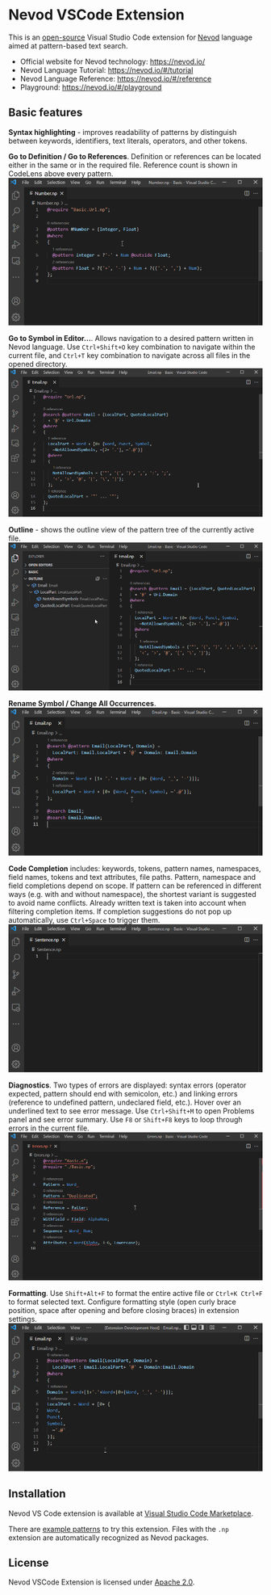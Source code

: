 # Nevod VSCode Extension

This is an [open-source](https://github.com/nezaboodka/nevod-vscode) Visual Studio Code extension for [Nevod](https://github.com/nezaboodka/nevod) language aimed at pattern-based text search. 
- Official website for Nevod technology: https://nevod.io/
- Nevod Language Tutorial: https://nevod.io/#/tutorial
- Nevod Language Reference: https://nevod.io/#/reference
- Playground: https://nevod.io/#/playground

## Basic features

**Syntax highlighting** - improves readability of patterns by distinguish between keywords, identifiers, text literals, operators, and other tokens.

**Go to Definition / Go to References**. Definition or references can be located either in the same or in the required file. Reference count is shown in CodeLens above every pattern.
![screencast](images/definitionAndReferences.gif)

**Go to Symbol in Editor...**. Allows navigation to a desired pattern written in Nevod language. Use `Ctrl+Shift+O` key combination to navigate within the current file, and `Ctrl+T` key combination to navigate across all files in the opened directory.
![screencast](images/symbols.gif)

**Outline** - shows the outline view of the pattern tree of the currently active file.
![screencast](images/outline.gif)

**Rename Symbol / Change All Occurrences**.
![screencast](images/rename.gif)

**Code Completion** includes: keywords, tokens, pattern names, namespaces, field names, tokens and text attributes, file paths. 
  Pattern, namespace and field completions depend on scope. If pattern can be referenced in different ways (e.g. with and without namespace), the shortest variant is suggested to avoid name conflicts. Already written text is taken into account when filtering completion items. If completion suggestions do not pop up automatically, use `Ctrl+Space` to trigger them.
![screencast](images/completion.gif)

**Diagnostics**. Two types of errors are displayed: syntax errors (operator expected, pattern should end with semicolon, etc.) and linking errors (reference to undefined pattern, undeclared field, etc.). Hover over an underlined text to see error message. Use `Ctrl+Shift+M` to open Problems panel and see error summary. Use `F8` or `Shift+F8` keys to loop through errors in the current file.
![screencast](images/errors.gif)

**Formatting**. Use `Shift+Alt+F` to format the entire active file or `Ctrl+K Ctrl+F` to format selected text. Configure formatting style (open curly brace position, space after opening and before closing braces) in extension settings.
![screencast](images/formatting.gif)

## Installation

Nevod VS Code extension is available at [Visual Studio Code Marketplace](https://marketplace.visualstudio.com/items?itemName=nezaboodka.nevod-vscode-extension).

There are [example patterns](source/example/Basic.np) to try this extension. Files with the `.np` extension are automatically recognized as Nevod packages.

## License

Nevod VSCode Extension is licensed under [Apache 2.0](LICENSE).
